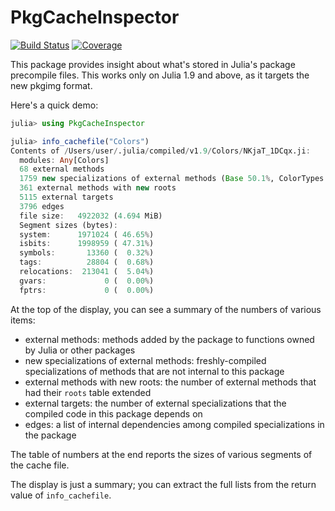 # PkgCacheInspector

[![Build Status](https://github.com/timholy/PkgCacheInspector.jl/actions/workflows/CI.yml/badge.svg?branch=main)](https://github.com/timholy/PkgCacheInspector.jl/actions/workflows/CI.yml?query=branch%3Amain)
[![Coverage](https://codecov.io/gh/timholy/PkgCacheInspector.jl/branch/main/graph/badge.svg)](https://codecov.io/gh/timholy/PkgCacheInspector.jl)

This package provides insight about what's stored in Julia's package precompile files.
This works only on Julia 1.9 and above, as it targets the new pkgimg format.

Here's a quick demo:

```julia
julia> using PkgCacheInspector

julia> info_cachefile("Colors")
Contents of /Users/user/.julia/compiled/v1.9/Colors/NKjaT_1DCqx.ji:
  modules: Any[Colors]
  68 external methods
  1759 new specializations of external methods (Base 50.1%, ColorTypes 29.8%, Base.Broadcast 11.3%, ...)
  361 external methods with new roots
  5115 external targets
  3796 edges
  file size:   4922032 (4.694 MiB)
  Segment sizes (bytes):
  system:      1971024 ( 46.65%)
  isbits:      1998959 ( 47.31%)
  symbols:       13360 (  0.32%)
  tags:          28804 (  0.68%)
  relocations:  213041 (  5.04%)
  gvars:             0 (  0.00%)
  fptrs:             0 (  0.00%)
```

At the top of the display, you can see a summary of the numbers of various items:

- external methods: methods added by the package to functions owned by Julia or other packages
- new specializations of external methods: freshly-compiled specializations of methods that are not internal to this package
- external methods with new roots: the number of external methods that had their `roots` table extended
- external targets: the number of external specializations that the compiled code in this package depends on
- edges: a list of internal dependencies among compiled specializations in the package

The table of numbers at the end reports the sizes of various segments of the cache file.

The display is just a summary; you can extract the full lists from the return value of `info_cachefile`.
